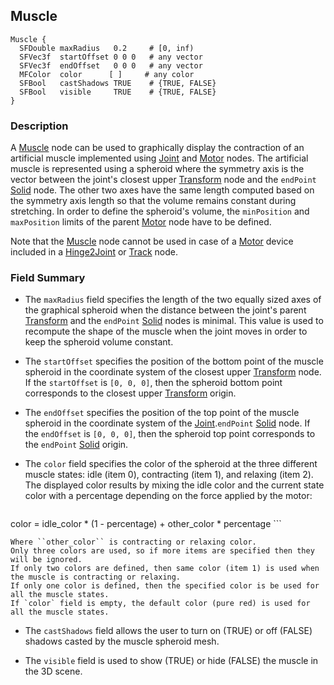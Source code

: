 ## Muscle

```
Muscle {
  SFDouble maxRadius   0.2     # [0, inf)
  SFVec3f  startOffset 0 0 0   # any vector
  SFVec3f  endOffset   0 0 0   # any vector
  MFColor  color      [ ]     # any color
  SFBool   castShadows TRUE    # {TRUE, FALSE}
  SFBool   visible     TRUE    # {TRUE, FALSE}
}
```

### Description

A [Muscle](#muscle) node can be used to graphically display the contraction of an artificial muscle implemented using [Joint](joint.md) and [Motor](motor.md) nodes.
The artificial muscle is represented using a spheroid where the symmetry axis is the vector between the joint's closest upper [Transform](transform.md) node and the `endPoint` [Solid](solid.md) node.
The other two axes have the same length computed based on the symmetry axis length so that the volume remains constant during stretching.
In order to define the spheroid's volume, the `minPosition` and `maxPosition` limits of the parent [Motor](motor.md) node have to be defined.

Note that the [Muscle](#muscle) node cannot be used in case of a [Motor](motor.md) device included in a [Hinge2Joint](hinge2joint.md) or [Track](track.md) node.

### Field Summary

- The `maxRadius` field specifies the length of the two equally sized axes of the graphical spheroid when the distance between the joint's parent [Transform](transform.md) and the `endPoint` [Solid](solid.md) nodes is minimal.
This value is used to recompute the shape of the muscle when the joint moves in order to keep the spheroid volume constant.

- The `startOffset` specifies the position of the bottom point of the muscle spheroid in the coordinate system of the closest upper [Transform](transform.md) node.
If the `startOffset` is `[0, 0, 0]`, then the spheroid bottom point corresponds to the closest upper [Transform](transform.md) origin.

- The `endOffset` specifies the position of the top point of the muscle spheroid in the coordinate system of the [Joint](joint.md).`endPoint` [Solid](solid.md) node.
If the `endOffset` is `[0, 0, 0]`, then the spheroid top point corresponds to the `endPoint` [Solid](solid.md) origin.

- The `color` field specifies the color of the spheroid at the three different muscle states: idle (item 0), contracting (item 1), and relaxing (item 2).
The displayed color results by mixing the idle color and the current state color with a percentage depending on the force applied by the motor:

    ```
color = idle_color * (1 - percentage) + other_color * percentage
    ```

    Where ``other_color`` is contracting or relaxing color.
    Only three colors are used, so if more items are specified then they will be ignored.
    If only two colors are defined, then same color (item 1) is used when the muscle is contracting or relaxing.
    If only one color is defined, then the specified color is be used for all the muscle states.
    If `color` field is empty, the default color (pure red) is used for all the muscle states.

- The `castShadows` field allows the user to turn on (TRUE) or off (FALSE) shadows casted by the muscle spheroid mesh.

- The `visible` field is used to show (TRUE) or hide (FALSE) the muscle in the 3D scene.
